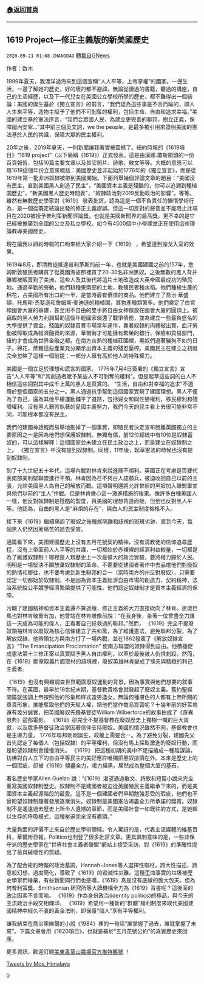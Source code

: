 ###  [:house:返回首頁](https://github.com/ourhimalayas/txt)
---

## 1619 Project&#8212;修正主義版的新美國歷史
`2020-09-21 01:08 CHANGDAO` [轉載自GNews](https://gnews.org/zh-hant/362844/)

作者：啟木



1999年夏天，我漂洋過海來到這個宣稱“人人平等，上帝掌權”的國家。一邊生活，一邊了解她的歷史，好的壞的都不避諱。無論從讀過的書籍，聽過的講座，自己的生活經歷，以及下一代兒女在美國公立學校所學的歷史，都不難得出一個結論：美國的誕生基於《獨立宣言》的前言，“我們認為這些事是不言而喻的，即人人生來平等，造物主賦予了他們不可剝奪的權利，包括生命、自由和追求幸福。”美國的建立基於憲法序言，“我們合眾國人民，為建立更完善的聯邦，樹立正義，保障國內安寧…”其中前三個英文詞，we the people，是最多被引用來證明美國的憲法基於人民的共識，保障大眾的民主權利。

20年之後，2019年夏天，一則新聞讓我著實被震撼了。紐約時報的《1619項目》“1619 project”（以下簡稱《1619》）正式發表。這是由漢娜.瓊斯領頭的一份百頁報告，包括10篇主要文章以及其它照片、詩歌、散文等等。大概的意思可以用1619這個年份立意來概括：美國歷史並非起始於1776年的《獨立宣言》，而是從1619年第一批非洲奴隸被帶到美國開始。下面列舉幾個評論文章的題目：“美國沒有民主，直到美國黑人創造了民主”，“美國資本主義是殘酷的，你可以追溯到種植園歷史”，“新美國黑人歷史時間表”，“奴隸政治對2019反動政治的影響”，等等。雖然有無數歷史學家對《1619》 發表批評，認為這是一個不負責任的懶惰學術行為，是一個從既定結論出發的修正主義謬誤。但這一切反對的聲音並不能阻止此項目在2020被授予普利策新聞評論獎，也就是美國新聞界的最高獎。更不幸的是它已經被推廣到全國的公立及私立學校。如今有4500個中小學課堂正在使用這些理論教導美國歷史。

現在讓我以紐約時報的口吻來給大家介紹一下《1619》 ，希望達到操戈入室的效果。

1619年8月，即清教徒抵達普利茅斯的前一年，也就是美國建國之前的157年，詹姆斯敦殖民者購買了從英國海盜那裡買了20-30名非洲黑奴。之後無數的黑人背井離鄉被販賣到了美洲。這些人及其後代將這片土地改造成大英帝國最成功的殖民地。通過辛勤的勞動，他們耕種東南部的土地，教殖民者種水稻。他們種植生產的棉花，占美國所有出口的一半，是當時最有價值的商品。他們建立了喬治·華盛頓，托馬斯·杰斐遜和詹姆斯·麥迪遜的種植園，其物產種類繁多。他們奠定了白宮和國會大廈的基礎，甚至用不自由的雙手將自由女神像放在國會大廈的圓頂上。被竊取的黑人勞力利潤幫助這個年輕國家償還了戰爭債務，並為建立一些最負盛名的大學提供了資金。殘酷的奴隸買賣市場常年運作，靠著奴隸的肉體被出賣，血汗勞動被榨取成為經濟融資的來源，華爾街才可能擁有繁榮的銀行，保險和貿易部門，紐約才會成為世界金融之都。在南方炎熱的種植莊園裡，黑奴們過著豬狗不如的日子。棉花，蔗糖這些產業充分顯示出資本主義的殘忍壓榨。美國民主在建立之初就完全忽略了這樣一個前提：一部分人擁有高於他人的特殊權力。

美國是一個立足於理想和謊言的國家。 1776年7月4日簽署的《獨立宣言》宣告“人人平等”和“其創造者賦予某些人不可剝奪的權利”。但是起草這些詞的白人不相信這些詞對其中成千上萬的黑人是真實的。 “生活，自由和對幸福的追求”不適用於整個國家的五分之一。黑人通過抗爭幫助這個國家實現了建國理想。黑人不僅為了自己，還為其他平權運動鋪平了道路，包括婦女和同性戀權利，移民權利和殘障權利。沒有黑人艱苦執著的愛國主義努力，我們今天的民主看上去很可能非常不同，可能根本都沒有民主。

我們的建國神話輕而易舉地刪掉了一個事實，即殖民者決定宣布脫離英國獨立的主要原因之一是因為他們想保護奴隸制。無獨有偶，前12位總統中有10位是奴隸蓄奴的，可以這樣解釋：這個國家並未建立在民主政治之上，而是建立在奴隸制之上。 《獨立宣言》中沒有提到奴隸制。同樣，11年後，起草憲法的時候也沒有提到奴隸制。

到了十九世紀五十年代，這場內戰對林肯來說進展不順利。英國正在考慮是否要代表南部美利堅聯盟進行干預。林肯因為召不夠白人誌願兵，被迫收回自己以前的主張，允許美國黑人為自己的解放而戰。這項聲明還將允許曾經的黑奴加入聯盟軍並與他們以前的“主人”作戰。但是林肯擔心這一激進措施的後果。像許多白種美國人一樣，他反對奴隸制是殘酷的製度，與美國的理想背道而馳，但他也反對黑人平等。他認為，自由的黑人是“麻煩的存在”，與白人的民主制度格格不入。

接下來《1619》繼續痛訴了廢奴之後種族隔離和歧視的斑斑劣跡，直到今天，每個黑人仍然因著痛苦的過去受害。

通篇看下來，美國建國歷史上沒有五月花號契約精神，沒有清教徒的信仰追尋歷程，沒有上帝面前人人平等的共識，一切都始於赤裸裸的經濟利益較量，一切都是為了維護奴隸制！哪裡是人類歷史上一次最偉大的政治實驗，要將權力歸於人民。明明是一場堅決不願放棄奴隸制的革命。不需要從建國者著作中去品嚐他們對廢奴的熱情和嚮往，也不要考慮到新生聯邦的合一（當時南方的州反對廢奴），只需要認定一切都始於奴隸制。不是因為資本主義經濟自由市場的創造力，契約精神，法治系統給公平競爭經濟繁榮提供了可能性。他們認定奴隸制才是資本主義經濟的保障。

污衊了建國精神和資本主義還不算過癮，修正主義的大刀直接砍向了林肯。連奧巴馬也對林肯敬重有加，他曾站在林肯雕像前說：“在我身後，坐著一位曾盡全力讓這一天成為可能的偉人，正看著自己拯救過的聯邦。”然而， 《1619》完全不提廢奴領袖林肯以廢奴為核心信條建立了共和黨，為了維護憲法，避免聯邦分裂，為了解放奴隸，他帶領北方與南方打了一場內戰，並在1862發表了《解放奴隸宣言》“The Emancipation Proclamation” 使南方聯盟的奴隸得到自由。他積極促成憲法第十三修正案以真實賦予黑人自由權利，以至於最後被人仇恨刺殺。然而，在《1619》斷章取義片面取材的語境裡，廢奴英雄林肯變成了懦夫與精緻的利己主義者。

《1619》也沒有興趣調查世界範圍廢奴運動的背景，因為事實與他們想要的敘事不符。在英國，最早於18世紀末期，基督教貴格會就發起了廢奴主義。舊約聖經開篇就強調上帝按照他的形象和样式造男造女。無論何種膚色的人都有上帝所賜的尊貴形象，誰能奪取他們的天賦人權，把他們當作商品買賣呢？十幾年前的好萊塢還有幾分誠實，把英國廢奴先鋒基督徒William Wilberforce的故事拍成了《奇異恩典》這部電影。 《1619》卻完全不提基督教在廢奴歷史上獨樹一幟的巨大貢獻，以及眾多基督徒政治家因著信仰支持廢奴。美國的情況雖然不同，基督教會也是主導力量。 1776年聯邦剛剛誕生，政權上需要合一。為了避免分裂，建國先父首先認定了每個人（包括奴隸）的平等權利，但沒有馬上採取激進的廢奴行動，而是盼望奴隸制會慢慢消失。 《1619》 把這種初期的美中不足描繪成一種陰謀論，彷彿對白人立下的自由平等民主的美好應許唯獨把黑奴排擠在外。本來是歷史上的一個瑕疵，卻被《1619》傾盡全力，竭力描黑，居然成為整個大廈的基石。

著名歷史學家Allen Guelzo 說：“《1619》渴望通過散文、詩歌和短篇小說來完全重寫美國奴隸制歷史。奴隸制不是建國者被迫從英國殖民主義繼承下來的，而是美國資本主義起源階段的最愛。這不是一個建國者們早期勉強忍受的瑕疵，他們也不曾盼望奴隸制隨著發展逐漸消失。奴隸制是美國憲法竭盡全力所承諾的獎賞。奴隸制不是遙遠過去歷史上所令人遺憾的章節，而是美國社會一如既往的方式，是她賴以生存的呼吸模式，這種壓迫完全沒有盡頭。”

大量負面的評價不止來自於歷史學術領域。令人驚訝的是，代表主流媒體的維基百科，華爾街日報，Politico也刊登了很多批評文章。更具諷刺意味的是，一些非保守派的歷史學家在“世界社會主義者聯盟”網站上接受采訪，對《1619》的準確性提出了最具破壞性的質疑。

為了配合紐約時報的政治基調，Hannah-Jones等人選擇性取材，誇大性描述，詩意般幻想，過度簡化，導致了《1619》的毀滅性災難。這種歪曲事實的垃圾被歷史學家們唾棄，有些新聞同行們也感嘆，《1619》真是沒有底線的膽大包天。但為何普利策獎、Smithsonian 研究所等大牌機構全力為《1619》背書呢？這後面的政治因素不言而喻。 《1619》作為身份政治(identity politics)的極品，與今天的主流政治手段交相輝印。 《1619》希望用一種新的“群體”權利制度來取代美國建國精神中經久不衰的黃金法則，即保護“個人”享有平等權利。

讓我結束在喬治奧維爾的小說《1984》裡的一句話“誰掌握了過去，誰就掌握了未來”。下篇文章會用《1620項目》，也就是基於“五月花號公約”的真實歷史來回應。



更多資訊，歡迎訂閱[美東香草山農場官方推特賬號](https://twitter.com/Mos_Himalaya) ！

[Tweets by Mos\_Himalaya](https://twitter.com/Mos_Himalaya?ref_src=twsrc%5Etfw)

0
